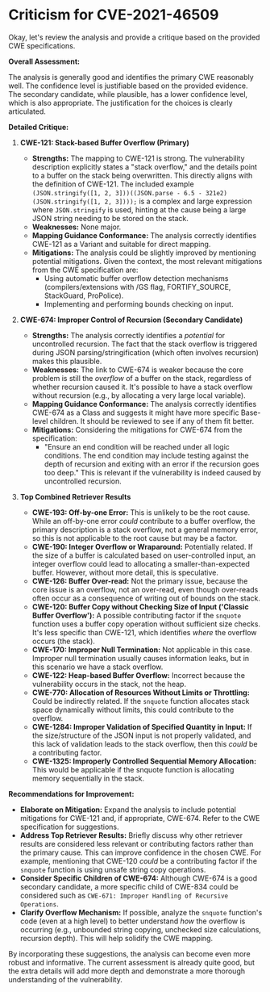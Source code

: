 # Criticism for CVE-2021-46509

Okay, let's review the analysis and provide a critique based on the provided CWE specifications.

**Overall Assessment:**

The analysis is generally good and identifies the primary CWE reasonably well. The confidence level is justifiable based on the provided evidence. The secondary candidate, while plausible, has a lower confidence level, which is also appropriate. The justification for the choices is clearly articulated.

**Detailed Critique:**

1.  **CWE-121: Stack-based Buffer Overflow (Primary)**

    *   **Strengths:** The mapping to CWE-121 is strong. The vulnerability description explicitly states a "stack overflow," and the details point to a buffer on the stack being overwritten. This directly aligns with the definition of CWE-121. The included example `(JSON.stringify([1, 2, 3]))((JSON.parse - 6.5 - 321e2)(JSON.stringify([1, 2, 3])));` is a complex and large expression where `JSON.stringify` is used, hinting at the cause being a large JSON string needing to be stored on the stack.
    *   **Weaknesses:** None major.
    *   **Mapping Guidance Conformance:**  The analysis correctly identifies CWE-121 as a Variant and suitable for direct mapping.
    *   **Mitigations:** The analysis could be slightly improved by mentioning potential mitigations.  Given the context, the most relevant mitigations from the CWE specification are:
        *   Using automatic buffer overflow detection mechanisms (compilers/extensions with /GS flag, FORTIFY_SOURCE, StackGuard, ProPolice).
        *   Implementing and performing bounds checking on input.

2.  **CWE-674: Improper Control of Recursion (Secondary Candidate)**

    *   **Strengths:** The analysis correctly identifies a *potential* for uncontrolled recursion. The fact that the stack overflow is triggered during JSON parsing/stringification (which often involves recursion) makes this plausible.
    *   **Weaknesses:** The link to CWE-674 is weaker because the core problem is still the *overflow* of a buffer on the stack, regardless of whether recursion caused it.  It's possible to have a stack overflow without recursion (e.g., by allocating a very large local variable).
    *   **Mapping Guidance Conformance:** The analysis correctly identifies CWE-674 as a Class and suggests it might have more specific Base-level children. It should be reviewed to see if any of them fit better.
    *   **Mitigations:** Considering the mitigations for CWE-674 from the specification:
        *   "Ensure an end condition will be reached under all logic conditions. The end condition may include testing against the depth of recursion and exiting with an error if the recursion goes too deep." This is relevant if the vulnerability is indeed caused by uncontrolled recursion.

3.  **Top Combined Retriever Results**

    *   **CWE-193: Off-by-one Error:**  This is unlikely to be the root cause.  While an off-by-one error *could* contribute to a buffer overflow, the primary description is a stack overflow, not a general memory error, so this is not applicable to the root cause but may be a factor.
    *   **CWE-190: Integer Overflow or Wraparound:**  Potentially related. If the size of a buffer is calculated based on user-controlled input, an integer overflow could lead to allocating a smaller-than-expected buffer. However, without more detail, this is speculative.
    *   **CWE-126: Buffer Over-read:** Not the primary issue, because the core issue is an overflow, not an over-read, even though over-reads often occur as a consequence of writing out of bounds on the stack.
    *   **CWE-120: Buffer Copy without Checking Size of Input ('Classic Buffer Overflow'):**  A possible contributing factor if the `snquote` function uses a buffer copy operation without sufficient size checks. It's less specific than CWE-121, which identifies *where* the overflow occurs (the stack).
    *   **CWE-170: Improper Null Termination:** Not applicable in this case. Improper null termination usually causes information leaks, but in this scenario we have a stack overflow.
    *   **CWE-122: Heap-based Buffer Overflow:** Incorrect because the vulnerability occurs in the stack, not the heap.
    *   **CWE-770: Allocation of Resources Without Limits or Throttling:**  Could be indirectly related. If the `snquote` function allocates stack space dynamically without limits, this could contribute to the overflow.
    *   **CWE-1284: Improper Validation of Specified Quantity in Input:**  If the size/structure of the JSON input is not properly validated, and this lack of validation leads to the stack overflow, then this *could* be a contributing factor.
    *   **CWE-1325: Improperly Controlled Sequential Memory Allocation:** This would be applicable if the snquote function is allocating memory sequentially in the stack.

**Recommendations for Improvement:**

*   **Elaborate on Mitigation:** Expand the analysis to include potential mitigations for CWE-121 and, if appropriate, CWE-674. Refer to the CWE specification for suggestions.
*   **Address Top Retriever Results:** Briefly discuss why other retriever results are considered less relevant or contributing factors rather than the primary cause. This can improve confidence in the chosen CWE. For example, mentioning that CWE-120 *could* be a contributing factor if the `snquote` function is using unsafe string copy operations.
*   **Consider Specific Children of CWE-674:** Although CWE-674 is a good secondary candidate, a more specific child of CWE-834 could be considered such as `CWE-671: Improper Handling of Recursive Operations`.
*   **Clarify Overflow Mechanism:** If possible, analyze the `snquote` function's code (even at a high level) to better understand *how* the overflow is occurring (e.g., unbounded string copying, unchecked size calculations, recursion depth). This will help solidify the CWE mapping.

By incorporating these suggestions, the analysis can become even more robust and informative. The current assessment is already quite good, but the extra details will add more depth and demonstrate a more thorough understanding of the vulnerability.